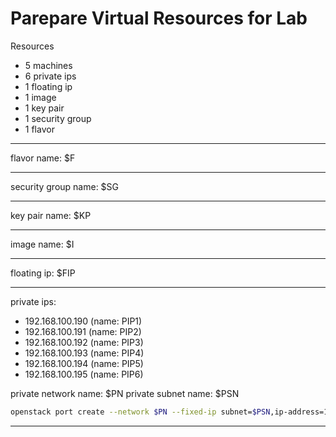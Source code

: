 # Parepare Virtual Resources for Lab

Resources

* 5 machines
* 6 private ips
* 1 floating ip
* 1 image
* 1 key pair
* 1 security group
* 1 flavor

---

flavor name: $F

---

security group name: $SG

---

key pair name: $KP

---

image name: $I

---

floating ip: $FIP

---

private ips:
* 192.168.100.190 (name: PIP1)
* 192.168.100.191 (name: PIP2)
* 192.168.100.192 (name: PIP3)
* 192.168.100.193 (name: PIP4)
* 192.168.100.194 (name: PIP5)
* 192.168.100.195 (name: PIP6)

private network name: $PN
private subnet name: $PSN

```bash
openstack port create --network $PN --fixed-ip subnet=$PSN,ip-address=192.168.100.190 port1
```
---
